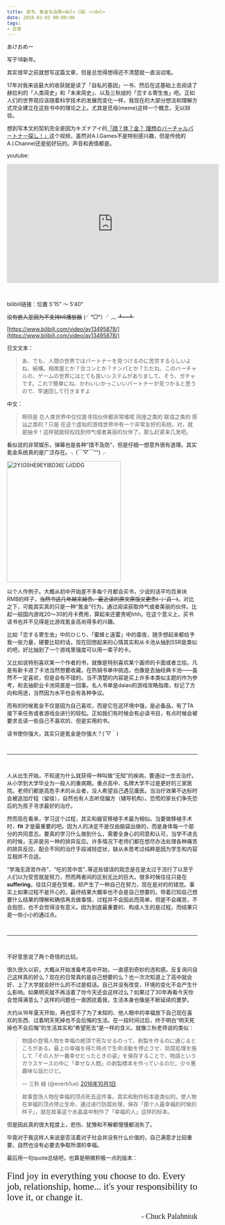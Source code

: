 ```yaml
---
title: 读书、氪金与治病<del>（误）</del>
date: 2018-01-01 00:00:00
tags: 
- 日常
---
```


あけおめー

 

写于18新年。

其实很早之前就想写这篇文章，但是总觉得想得还不清楚就一直没动笔。

17年对我来说最大的收获就是读了「自私的基因」一书、然后在这基础上去阅读了赫拉利的「人类简史」和「未来简史」、以及三秋缒的「恋する寄生虫」吧。正如人们的世界观应该随着科学技术的发展而变化一样，我现在的大部分想法和理解方式完全建立在这些书中的理论之上。尤其是觅母(meme)这样一个概念，无以辩驳。

想到写本文的契机完全是因为キズナアイ的[「顔？体？金？ 理想のバーチャルパートナー探し！」](https://www.youtube.com/watch?v=1nBBpVKFI_s)这个视频，虽然对A.I.Games不是特别感兴趣，但是传统的A.I.Channel还是挺好玩的。声音和表情都是。

youtube:

<iframe width="560" height="315" src="https://www.youtube-nocookie.com/embed/1nBBpVKFI_s?rel=0&amp;start=314;end=341" frameborder="0" gesture="media" allow="encrypted-media" allowfullscreen></iframe>

&nbsp;

bilibili链接：位置 5'15" 〜 5'40"   

<del>没有嵌入是因为不支持h5播放器</del> (╯°□°）╯︵ ┻━┻

[https://www.bilibili.com/video/av13495878/](https://www.bilibili.com/video/av13495878/)

日文文本：

> あ、でも、人間の世界ではパートナーを見つけるのに苦労するらしいよね、結構。相席屋とか？合コンとか？ナンパとか？ただね、このバーチャルの、ゲームの世界にはとても良いシステムがありまして、そう、ガチャです。これで簡単にね、かわいいかっこいいパートナーが見つかると思うので、早速回して行きますよ

中文：
 
>啊但是 在人类世界中仅仅是寻找伙伴都非常难呢 同座之类的 联谊之类的 搭讪之类的？只是 在这个虚拟的游戏世界中有一个非常友好的系统。对，就是抽卡！这样就能轻松找到帅气或者美丽的伙伴了。那么赶紧来几发吧。

看似说的非常娱乐，弹幕也是各种“措不及防”，但是仔细一想意外很有道理。其实氪金系统真的是广泛存在。╮(￣▽￣"")╭

<img src="https://farm5.staticflickr.com/4736/38817498414_ba93877bee_n.jpg" width="301" height="320" alt="2Y(G5HE9EYIBD36[&#x60;{J(DDG">

以个人作例子。大概从初中开始差不多每个月都会买书，少说的话平均百来块RMB的样子，<del>当然书这几年越来越贵、最近读的原文原版又更贵( ；´Д｀)</del>。对比之下，可能其实真的只是一种“氪金”行为，通过阅读获取帅气或者美丽的伙伴。比起一般国内游戏20～30的月卡费用，算起来还要贵呢hhh。在这个意义上，买书读书也并不见得是比游戏氪金高尚得多的兴趣。

比如「恋する寄生虫」中的ひじり、「蜜蜂と遠雷」中的亜夜，随手想起来都给予我一些力量，硬要比较的话，现在回想起来的心情其实和从卡池从抽到SSR是类似的吧，好比抽到了一个游戏里强度可以用一辈子的卡。

又比如说特别喜欢某一个作者的书，就像是特别喜欢某个画师的卡面或者立绘。凡是有新卡进了卡池当然想要收藏。在热销书单中挑选，也像是去抽经典卡池——虽然不一定喜欢，但是会有不错的。当不清楚的内容是买上许多本类似主题的作为参考，和去抽职业卡池简直是一回事。名人书单是dalao的游戏攻略指南，标记了方向和用途，当然因为水平也会有各种争议。

而有的时候氪金不仅是因为自己喜欢，而是它在这环境中强，是必备品，有了TA接下来任务或者游戏会进行的轻松。正如我们有时候会有必读书目，有点时候会被要求去读一些自己不喜欢的、但是实用的书。

读书使你强大，其实只是氪金是你强大？(´▽｀)

&nbsp;

---

&nbsp;

人从出生开始，不知道为什么就获得一种叫做“无知”的疾病，要通过一生去治疗。从小学到大学毕业为一般人的重病期。重点高中、名牌大学不过是更好的三家医院。老师们都是高危手术的从业者，没人希望自己遇见庸医。当治疗效果不达标时会被追加疗程（留级），自然也有人去听信偏方（辅导机构）。恐慌的家长们争先恐后的为孩子寻求最好的治疗。

然而现在看来，学习这个过程，其实和器官移植手术最为相似。当要做移植手术时，<b>fit</b> 才是最重要的吧。因为人的决定不是仅由脑袋出做的，而是身体每一个部分的共同意志。要真的学习什么做到什么，需要全身心的同意和认可，当学不进去的时候，无非是另一种的排异反应。许多情况下老师们都在想尽办法处理各种痛苦的排异反应，配合不同的治疗手段减轻症状，缺从未思考过纯粹是因为学生和内容互相并不合适。

“学海无涯苦作舟”、“吃的苦中苦”..等这些错误的观念是在是太过于流行了以至于人们以为受苦就是努力，然而两者间的区别无比的巨大。很多时候往往只是在<b>suffering</b>，往往只是在受难，却产生了一种自己在努力，现在是对的的错觉。事实上如果过程不是开心的，最终结果大概率也不会是自己想要的。带着已知自己想要什么结果的理解和确信再去做事情，过程并不会因此而简单，但是不会痛苦，不会抱怨，也不会觉得没有意义。因为到底最重要的、构成人生的是过程，而结果只是一些小小的通过点。

&nbsp;

---

&nbsp;

不好意思说了两个奇怪的比较。

很久很久以前，大概从开始准备考高中开始，一直感到奇妙的违和感。反复询问自己这样真的好么？现在的日常真的是自己想要的么？也一次次知道上了高中就会好、上了大学就会好什么的不过是假话。自己并没有改变，环境的变化不会产生什么影响。如果明天就不再活着了你今天还会这样过么？如果过了30年再看今天你会觉得满意么？这样的问题也一直困扰着我，生活本身也像是不断延续的噩梦。

大约从16年夏天开始，再也受不了为了未知的、他人眼中的幸福放下自己现在喜欢的东西、过着明天死掉也不会后悔的生活。在一段时间过后，终于明白“明天死掉也不会后悔”的生活其实和“希望死去”是一样的含义。就像三秋老师说的类似：

<blockquote class="twitter-tweet" data-lang="zh-cn"><p lang="ja" dir="ltr">物語の登場人物を幸福の絶頂で死なせるのって、剥製を作るのに通じるところがある。最上の幸福を得た時点で生命活動を停止させ、防腐処理を施して「その人が一番幸せだったときの姿」を保存することで、物語というガラスケースの中に「幸せな人間」の剥製標本を作っているのだ。少々悪趣味な話だけど。</p>&mdash; 三秋 縋 (@everb1ue) <a href="https://twitter.com/everb1ue/status/782105905793945600?ref_src=twsrc%5Etfw">2016年10月1日</a></blockquote>


>故事登场人物在幸福的顶点死去这件事，其实和制作标本是类似的。使人物在幸福的顶点停止生命，通过进行防腐处理，保存「那个人最幸福的时候的样子」，就在故事这个水晶盒中制作了「幸福的人」这样的标本。

但是因此真的很大程度上，悲伤、犹豫和不解都慢慢都消失了。

毕竟对于我这样人来说是否活着对于社会并没有什么价值的，自己满意才比较重要，自然也没有必要去争取所谓的幸福。

最后用一句quote总结吧，也算是稍微积极一点的版本：

<p style="font-size:25px; font-family:Fantasy">Find joy in everything you choose to do. Every job, relationship, home... it's your responsibility to love it, or change it. </p>
<p style="font-size:20px; font-family:Fantasy; text-align:right;">&nbsp;&nbsp;&nbsp;&nbsp;&nbsp;&nbsp;&nbsp;&nbsp;- Chuck Palahniuk</p>